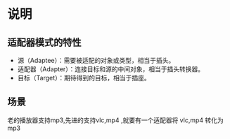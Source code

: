 # 说明



## 适配器模式的特性
- 源（Adaptee）：需要被适配的对象或类型，相当于插头。
- 适配器（Adapter）：连接目标和源的中间对象，相当于插头转换器。
- 目标（Target）：期待得到的目标，相当于插座。


## 场景
老的播放器支持mp3,先进的支持vlc,mp4 ,就要有一个适配器将 vlc,mp4 转化为 mp3

